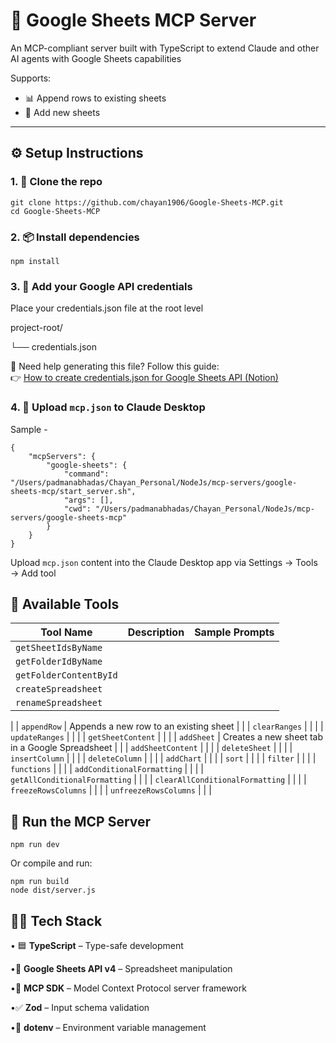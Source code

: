 # 🚀 Google Sheets MCP Server

An MCP-compliant server built with TypeScript to extend Claude and other AI agents with Google Sheets capabilities

Supports:

- 📊 Append rows to existing sheets
- 📝 Add new sheets

---

## ⚙️ Setup Instructions

### 1. 📁 Clone the repo
```
git clone https://github.com/chayan1906/Google-Sheets-MCP.git
cd Google-Sheets-MCP
```

### 2. 📦 Install dependencies
```
npm install
```

### 3. 🔐 Add your Google API credentials
Place your credentials.json file at the root level

project-root/

└── credentials.json

🧾 Need help generating this file? Follow this guide:  
👉 [How to create credentials.json for Google Sheets API (Notion)](https://curious-turnover-84b.notion.site/Google-Sheet-1eb1d464528f809f90e3f5d0ec35450b)

### 4. 🧠 Upload `mcp.json` to Claude Desktop
Sample -

```
{
    "mcpServers": {
        "google-sheets": {
            "command": "/Users/padmanabhadas/Chayan_Personal/NodeJs/mcp-servers/google-sheets-mcp/start_server.sh",
            "args": [],
            "cwd": "/Users/padmanabhadas/Chayan_Personal/NodeJs/mcp-servers/google-sheets-mcp"
        }
    }
}
```

Upload `mcp.json` content into the Claude Desktop app via Settings → Tools → Add tool

## 🧰 Available Tools

| Tool Name                       | Description                                     | Sample Prompts |
|---------------------------------|-------------------------------------------------|----------------| 
| `getSheetIdsByName`             |                                                 |                |
| `getFolderIdByName`             |                                                 |                |
| `getFolderContentById`          |                                                 |                |
| `createSpreadsheet`             |                                                 |                |
| `renameSpreadsheet`             |                                                 |                |
|
| `appendRow`                     | Appends a new row to an existing sheet          |                |
| `clearRanges`                   |                                                 |                |
| `updateRanges`                  |                                                 |                |
| `getSheetContent`               |                                                 |                |
| `addSheet`                      | Creates a new sheet tab in a Google Spreadsheet |                |
| `addSheetContent`               |                                                 |                |
| `deleteSheet`                   |                                                 |                |
| `insertColumn`                  |                                                 |                |
| `deleteColumn`                  |                                                 |                |
| `addChart`                      |                                                 |                |
| `sort`                          |                                                 |                |
| `filter`                        |                                                 |                |
| `functions`                     |                                                 |                |
| `addConditionalFormatting`      |                                                 |                |
| `getAllConditionalFormatting`   |                                                 |                |
| `clearAllConditionalFormatting` |                                                 |                |
| `freezeRowsColumns`             |                                                 |                |
| `unfreezeRowsColumns`           |                                                 |                |


## 🧪 Run the MCP Server
```
npm run dev
```
Or compile and run:
```
npm run build
node dist/server.js
```

## 👨‍💻 Tech Stack

• 🟦 **TypeScript** – Type-safe development

•📄 **Google Sheets API v4** – Spreadsheet manipulation

•🧠 **MCP SDK** – Model Context Protocol server framework

•✅ **Zod** – Input schema validation

•🌱 **dotenv** – Environment variable management
